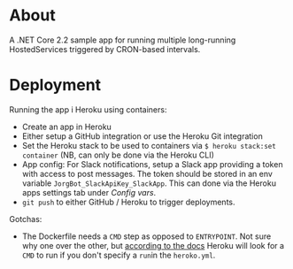 # About

A .NET Core 2.2 sample app for running multiple long-running HostedServices triggered by CRON-based intervals.

# Deployment

Running the app i Heroku using containers:

* Create an app in Heroku
* Either setup a GitHub integration or use the Heroku Git integration
* Set the Heroku stack to be used to containers via `$ heroku stack:set container` (NB, can only be done via the Heroku CLI)
* App config: For Slack notifications, setup a Slack app providing a token with access to post messages. The token should be stored in an env variable `JorgBot_SlackApiKey_SlackApp`. This can done via the Heroku apps settings tab under _Config vars_.
* `git push` to either GitHub / Heroku to trigger deployments.

Gotchas:
* The Dockerfile needs a `CMD` step as opposed to `ENTRYPOINT`. Not sure why one over the other, but [according to the docs](https://devcenter.heroku.com/articles/build-docker-images-heroku-yml#build-defining-your-build) Heroku will look for a `CMD` to run if you don't specify a `run`in the `heroko.yml`.
